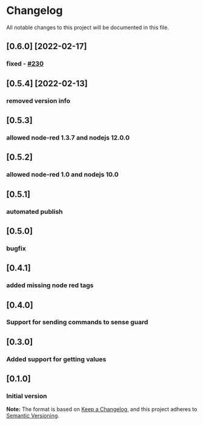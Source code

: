 # Changelog
All notable changes to this project will be documented in this file.

## [0.6.0] [2022-02-17]
### fixed - [#230](https://github.com/windkh/node-red-contrib-grohe-sense/issues/1) 

## [0.5.4] [2022-02-13]
### removed version info

## [0.5.3]
### allowed node-red 1.3.7 and nodejs 12.0.0

## [0.5.2]
### allowed node-red 1.0 and nodejs 10.0

## [0.5.1]
### automated publish

## [0.5.0]
### bugfix

## [0.4.1]
### added missing node red tags

## [0.4.0]
### Support for sending commands to sense guard

## [0.3.0]
### Added support for getting values

## [0.1.0]
### Initial version

**Note:** The format is based on [Keep a Changelog](https://keepachangelog.com/en/1.0.0/), and this project adheres to [Semantic Versioning](https://semver.org/spec/v2.0.0.html).
